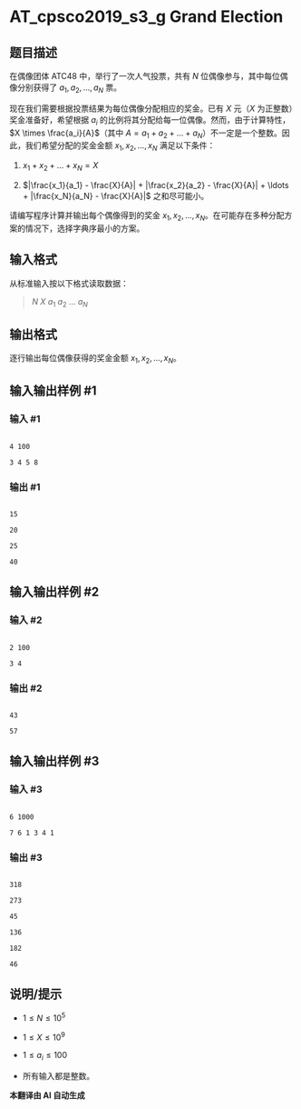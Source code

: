 # AT_cpsco2019_s3_g Grand Election

## 题目描述

在偶像团体 ATC48 中，举行了一次人气投票，共有 $N$ 位偶像参与，其中每位偶像分别获得了 $a_1, a_2, \ldots, a_N$ 票。

现在我们需要根据投票结果为每位偶像分配相应的奖金。已有 $X$ 元（$X$ 为正整数）奖金准备好，希望根据 $a_i$ 的比例将其分配给每一位偶像。然而，由于计算特性，$X \times \frac{a_i}{A}$（其中 $A = a_1 + a_2 + \ldots + a_N$）不一定是一个整数。因此，我们希望分配的奖金金额 $x_1, x_2, \ldots, x_N$ 满足以下条件：

1. $x_1 + x_2 + \ldots + x_N = X$
2. $|\frac{x_1}{a_1} - \frac{X}{A}| + |\frac{x_2}{a_2} - \frac{X}{A}| + \ldots + |\frac{x_N}{a_N} - \frac{X}{A}|$ 之和尽可能小。

请编写程序计算并输出每个偶像得到的奖金 $x_1, x_2, \ldots, x_N$。在可能存在多种分配方案的情况下，选择字典序最小的方案。

## 输入格式

从标准输入按以下格式读取数据：

> $N$ $X$ $a_1$ $a_2$ $\ldots$ $a_N$

## 输出格式

逐行输出每位偶像获得的奖金金额 $x_1, x_2, \ldots, x_N$。

## 输入输出样例 #1

### 输入 #1

```
4 100
3 4 5 8
```

### 输出 #1

```
15
20
25
40
```

## 输入输出样例 #2

### 输入 #2

```
2 100
3 4
```

### 输出 #2

```
43
57
```

## 输入输出样例 #3

### 输入 #3

```
6 1000
7 6 1 3 4 1
```

### 输出 #3

```
318
273
45
136
182
46
```

## 说明/提示

- $1 \le N \le 10^5$
- $1 \le X \le 10^9$
- $1 \le a_i \le 100$
- 所有输入都是整数。

 **本翻译由 AI 自动生成**
